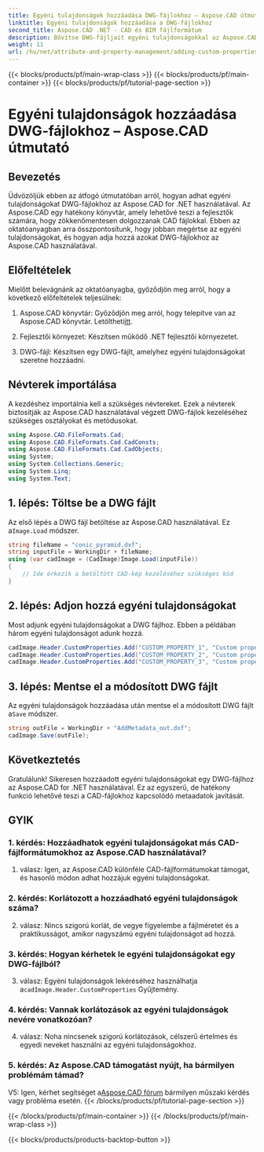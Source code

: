 ```yaml
---
title: Egyéni tulajdonságok hozzáadása DWG-fájlokhoz – Aspose.CAD útmutató
linktitle: Egyéni tulajdonságok hozzáadása a DWG-fájlokhoz
second_title: Aspose.CAD .NET - CAD és BIM fájlformátum
description: Bővítse DWG-fájljait egyéni tulajdonságokkal az Aspose.CAD for .NET segítségével. Kövesse lépésenkénti útmutatónkat, hogy könnyedén hozzáadhasson értelmes metaadatokat.
weight: 11
url: /hu/net/attribute-and-property-management/adding-custom-properties-to-dwg/
---
```


{{< blocks/products/pf/main-wrap-class >}}
{{< blocks/products/pf/main-container >}}
{{< blocks/products/pf/tutorial-page-section >}}

# Egyéni tulajdonságok hozzáadása DWG-fájlokhoz – Aspose.CAD útmutató

## Bevezetés

Üdvözöljük ebben az átfogó útmutatóban arról, hogyan adhat egyéni tulajdonságokat DWG-fájlokhoz az Aspose.CAD for .NET használatával. Az Aspose.CAD egy hatékony könyvtár, amely lehetővé teszi a fejlesztők számára, hogy zökkenőmentesen dolgozzanak CAD fájlokkal. Ebben az oktatóanyagban arra összpontosítunk, hogy jobban megértse az egyéni tulajdonságokat, és hogyan adja hozzá azokat DWG-fájlokhoz az Aspose.CAD használatával.

## Előfeltételek

Mielőtt belevágnánk az oktatóanyagba, győződjön meg arról, hogy a következő előfeltételek teljesülnek:

1.  Aspose.CAD könyvtár: Győződjön meg arról, hogy telepítve van az Aspose.CAD könyvtár. Letöltheti[itt](https://releases.aspose.com/cad/net/).

2. Fejlesztői környezet: Készítsen működő .NET fejlesztői környezetet.

3. DWG-fájl: Készítsen egy DWG-fájlt, amelyhez egyéni tulajdonságokat szeretne hozzáadni.

## Névterek importálása

A kezdéshez importálnia kell a szükséges névtereket. Ezek a névterek biztosítják az Aspose.CAD használatával végzett DWG-fájlok kezeléséhez szükséges osztályokat és metódusokat.

```csharp
using Aspose.CAD.FileFormats.Cad;
using Aspose.CAD.FileFormats.Cad.CadConsts;
using Aspose.CAD.FileFormats.Cad.CadObjects;
using System;
using System.Collections.Generic;
using System.Linq;
using System.Text;
```

## 1. lépés: Töltse be a DWG fájlt

 Az első lépés a DWG fájl betöltése az Aspose.CAD használatával. Ez a`Image.Load` módszer.

```csharp
string fileName = "conic_pyramid.dxf";
string inputFile = WorkingDir + fileName;
using (var cadImage = (CadImage)Image.Load(inputFile))
{
    // Ide érkezik a betöltött CAD-kép kezeléséhez szükséges kód
}
```

## 2. lépés: Adjon hozzá egyéni tulajdonságokat

Most adjunk egyéni tulajdonságokat a DWG fájlhoz. Ebben a példában három egyéni tulajdonságot adunk hozzá.

```csharp
cadImage.Header.CustomProperties.Add("CUSTOM_PROPERTY_1", "Custom property test 1");
cadImage.Header.CustomProperties.Add("CUSTOM_PROPERTY_2", "Custom property test 2");
cadImage.Header.CustomProperties.Add("CUSTOM_PROPERTY_3", "Custom property test 3");
```

## 3. lépés: Mentse el a módosított DWG fájlt

 Az egyéni tulajdonságok hozzáadása után mentse el a módosított DWG fájlt a`Save` módszer.

```csharp
string outFile = WorkingDir + "AddMetadata_out.dxf";
cadImage.Save(outFile);
```

## Következtetés

Gratulálunk! Sikeresen hozzáadott egyéni tulajdonságokat egy DWG-fájlhoz az Aspose.CAD for .NET használatával. Ez az egyszerű, de hatékony funkció lehetővé teszi a CAD-fájlokhoz kapcsolódó metaadatok javítását.

## GYIK

### 1. kérdés: Hozzáadhatok egyéni tulajdonságokat más CAD-fájlformátumokhoz az Aspose.CAD használatával?

1. válasz: Igen, az Aspose.CAD különféle CAD-fájlformátumokat támogat, és hasonló módon adhat hozzájuk egyéni tulajdonságokat.

### 2. kérdés: Korlátozott a hozzáadható egyéni tulajdonságok száma?

2. válasz: Nincs szigorú korlát, de vegye figyelembe a fájlméretet és a praktikusságot, amikor nagyszámú egyéni tulajdonságot ad hozzá.

### 3. kérdés: Hogyan kérhetek le egyéni tulajdonságokat egy DWG-fájlból?

 3. válasz: Egyéni tulajdonságok lekéréséhez használhatja a`cadImage.Header.CustomProperties` Gyűjtemény.

### 4. kérdés: Vannak korlátozások az egyéni tulajdonságok nevére vonatkozóan?

4. válasz: Noha nincsenek szigorú korlátozások, célszerű értelmes és egyedi neveket használni az egyéni tulajdonságokhoz.

### 5. kérdés: Az Aspose.CAD támogatást nyújt, ha bármilyen problémám támad?

 V5: Igen, kérhet segítséget a[Aspose.CAD fórum](https://forum.aspose.com/c/cad/19) bármilyen műszaki kérdés vagy probléma esetén.
{{< /blocks/products/pf/tutorial-page-section >}}

{{< /blocks/products/pf/main-container >}}
{{< /blocks/products/pf/main-wrap-class >}}

{{< blocks/products/products-backtop-button >}}
